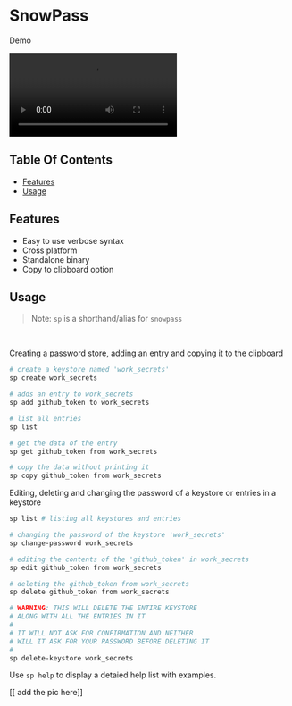 # SnowPass

Demo 

![snowpass_demo_video](./media/snowpass_demo.mp4)

## Table Of Contents
- [Features](#features)
- [Usage](#usage)


## Features

- Easy to use verbose syntax
- Cross platform 
- Standalone binary
- Copy to clipboard option

## Usage 

> Note: `sp` is a shorthand/alias for `snowpass`

<br />

Creating a password store, adding an entry and copying it to the clipboard

```bash
# create a keystore named 'work_secrets'
sp create work_secrets

# adds an entry to work_secrets
sp add github_token to work_secrets

# list all entries
sp list 

# get the data of the entry 
sp get github_token from work_secrets

# copy the data without printing it 
sp copy github_token from work_secrets
```

Editing, deleting and changing the password of a keystore or entries in a
keystore

```bash
sp list # listing all keystores and entries

# changing the password of the keystore 'work_secrets'
sp change-password work_secrets

# editing the contents of the 'github_token' in work_secrets
sp edit github_token from work_secrets

# deleting the github_token from work_secrets
sp delete github_token from work_secrets

# WARNING: THIS WILL DELETE THE ENTIRE KEYSTORE 
# ALONG WITH ALL THE ENTRIES IN IT
#
# IT WILL NOT ASK FOR CONFIRMATION AND NEITHER 
# WILL IT ASK FOR YOUR PASSWORD BEFORE DELETING IT
# 
sp delete-keystore work_secrets
```

Use `sp help` to display a detaied help list with examples.

[[ add the pic here]]


